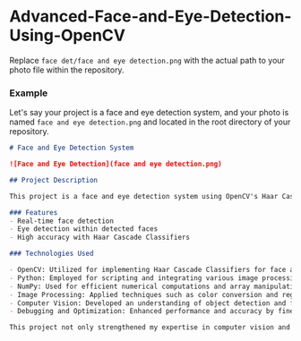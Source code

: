 # Advanced-Face-and-Eye-Detection-Using-OpenCV


Replace `face det/face and eye detection.png` with the actual path to your photo file within the repository.

### Example

Let's say your project is a face and eye detection system, and your photo is named `face and eye detection.png` and located in the root directory of your repository.

```markdown
# Face and Eye Detection System

![Face and Eye Detection](face and eye detection.png)

## Project Description

This project is a face and eye detection system using OpenCV's Haar Cascade Classifiers. The system detects faces and eyes in images and displays the results with bounding boxes.In my latest capstone project, I developed a robust face and eye detection system using OpenCV's Haar Cascade Classifiers. This project involved implementing image processing techniques to accurately detect and highlight facial features in real-time. By leveraging Python and libraries such as NumPy and OpenCV, I created a system capable of identifying faces and eyes within various images, ensuring high precision and performance.

### Features
- Real-time face detection
- Eye detection within detected faces
- High accuracy with Haar Cascade Classifiers

### Technologies Used

- OpenCV: Utilized for implementing Haar Cascade Classifiers for face and eye detection.
- Python: Employed for scripting and integrating various image processing functions.
- NumPy: Used for efficient numerical computations and array manipulations.
- Image Processing: Applied techniques such as color conversion and region of interest (ROI) extraction.
- Computer Vision: Developed an understanding of object detection and feature extraction methods.
- Debugging and Optimization: Enhanced performance and accuracy by fine-tuning parameters and implementing best practices.

This project not only strengthened my expertise in computer vision and image processing but also demonstrated my ability to apply advanced machine learning techniques to - solve real-world problems.



